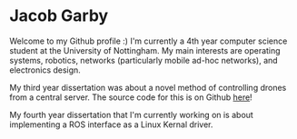 # Jacob Garby

Welcome to my Github profile :) I'm currently a 4th year computer science student at the University of Nottingham. My main interests are operating systems, robotics, networks (particularly mobile ad-hoc networks), and electronics design.

My third year dissertation was about a novel method of controlling drones from a central server. The source code for this is on Github [here](https://github.com/j4cobgarby/dronefleet)!

My fourth year dissertation that I'm currently working on is about implementing a ROS interface as a Linux Kernal driver.
